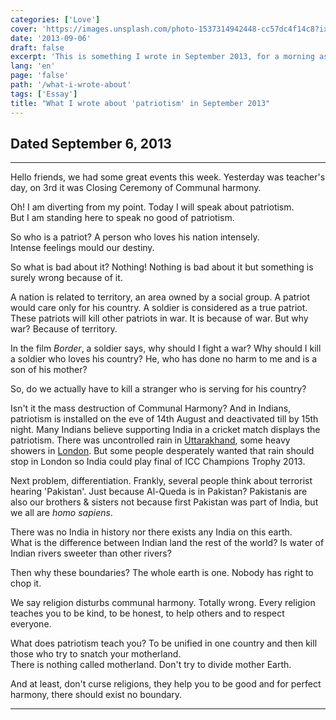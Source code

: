 ```yaml
---
categories: ['Love']
cover: 'https://images.unsplash.com/photo-1537314942448-cc57dc4f14c8?ixlib=rb-0.3.5&q=80&fm=jpg&crop=entropy&cs=tinysrgb&w=1080&fit=max&ixid=eyJhcHBfaWQiOjExNzczfQ&s=53a6431af5b921574f5fe4d9461f4f64'
date: '2013-09-06'
draft: false
excerpt: 'This is something I wrote in September 2013, for a morning assembly speech, but I did not write everything and did not explain everything.  To deliver a speech, I used to pen down my thoughts on a piece of  paper — to have an idea what came to my mind.'
lang: 'en'
page: 'false'
path: '/what-i-wrote-about'
tags: ['Essay']
title: "What I wrote about 'patriotism' in September 2013"
---
```


## Dated September 6, 2013

---

Hello friends, we had some great events this week.  Yesterday was teacher's day, on 3rd it was Closing Ceremony of Communal harmony.

Oh!  I am diverting from my point.  Today I will speak about patriotism.  
But I am standing here to speak no good of patriotism.

So who is a patriot?  A person who loves his nation intensely.  
Intense feelings mould our destiny.

So what is bad about it?  Nothing!  Nothing is bad about it but something is surely wrong because of it.

A nation is related to territory, an area owned by a social group.  A patriot would care only for his country.  A soldier is considered as a true patriot.  These patriots will kill other patriots in war.  It is because of war.  But why war?  Because of territory.

In the film *Border*, a soldier says, why should I fight a war?  Why should I kill a soldier who loves his country?  He, who has done no harm to me and is a son of his mother?

So, do we actually have to kill a stranger who is serving for his country?

Isn't it the mass destruction of Communal Harmony?  And in Indians, patriotism is installed on the eve of 14th August and deactivated till by 15th night.  Many Indians believe supporting India in a cricket match displays the patriotism.  There was uncontrolled rain in [Uttarakhand](https://www.cbsnews.com/news/india-raises-flood-death-toll-reaches-5700-as-all-missing-persons-now-presumed-dead/), some heavy showers in [London](https://www.bbc.com/sport/cricket/23015551).  But some people desperately wanted that rain should stop in London so India could play final of ICC Champions Trophy 2013.

Next problem, differentiation.  Frankly, several people think about terrorist hearing 'Pakistan'.  Just because Al-Queda is in Pakistan?  Pakistanis are also our brothers & sisters not because first Pakistan was part of India, but we all are *homo sapiens*.

There was no India in history nor there exists any India on this earth.  
What is the difference between Indian land the rest of the world?  Is water of Indian rivers sweeter than other rivers?

Then why these boundaries?  The whole earth is one. Nobody has right to chop it.

We say religion disturbs communal harmony.  Totally wrong.  Every religion teaches you to be kind, to be honest, to help others and to respect everyone.

What does patriotism teach you?  To be unified in one country and then kill those who try to snatch your motherland.  
There is nothing called motherland.  Don't try to divide mother Earth.

And at least, don't curse religions, they help you to be good and for perfect harmony, there should exist no boundary.

---

